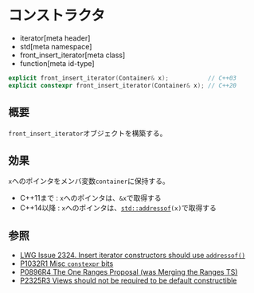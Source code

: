 # コンストラクタ
* iterator[meta header]
* std[meta namespace]
* front_insert_iterator[meta class]
* function[meta id-type]

```cpp
explicit front_insert_iterator(Container& x);           // C++03
explicit constexpr front_insert_iterator(Container& x); // C++20
```

## 概要
`front_insert_iterator`オブジェクトを構築する。


## 効果

`x`へのポインタをメンバ変数`container`に保持する。

- C++11まで : `x`へのポインタは、`&x`で取得する
- C++14以降 : `x`へのポインタは、[`std::addressof`](/reference/memory/addressof.md)`(x)`で取得する


## 参照
- [LWG Issue 2324. Insert iterator constructors should use `addressof()`](http://www.open-std.org/jtc1/sc22/wg21/docs/lwg-defects.html#2324)
- [P1032R1 Misc `constexpr` bits](http://www.open-std.org/jtc1/sc22/wg21/docs/papers/2018/p1032r1.html)
- [P0896R4 The One Ranges Proposal (was Merging the Ranges TS)](http://www.open-std.org/jtc1/sc22/wg21/docs/papers/2018/p0896r4.pdf)
- [P2325R3 Views should not be required to be default constructible](http://www.open-std.org/jtc1/sc22/wg21/docs/papers/2021/p2325r3.html)
